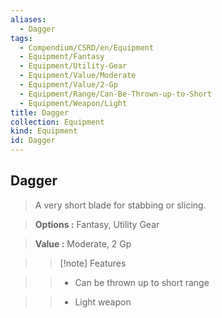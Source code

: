 ```yaml
---
aliases:
  - Dagger
tags:
  - Compendium/CSRD/en/Equipment
  - Equipment/Fantasy
  - Equipment/Utility-Gear
  - Equipment/Value/Moderate
  - Equipment/Value/2-Gp
  - Equipment/Range/Can-Be-Thrown-up-to-Short
  - Equipment/Weapon/Light
title: Dagger
collection: Equipment
kind: Equipment
id: Dagger
---
```

## Dagger    
    
>A very short blade for stabbing or slicing.    
> **Options :** Fantasy, Utility Gear    
> **Value :** Moderate, 2 Gp    
>>[!note] Features    
>> - Can be thrown up to short range    
>> - Light weapon
